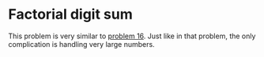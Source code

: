 # Factorial digit sum
This problem is very similar to [problem 16](/src/016). Just like in that problem, the only complication is handling very large numbers.
